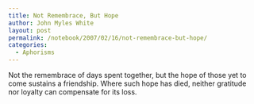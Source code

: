 ```yaml
---
title: Not Remembrace, But Hope
author: John Myles White
layout: post
permalink: /notebook/2007/02/16/not-remembrace-but-hope/
categories:
  - Aphorisms
---
```


Not the remembrace of days spent together, but the hope of those yet to come sustains a friendship. Where such hope has died, neither gratitude nor loyalty can compensate for its loss.
